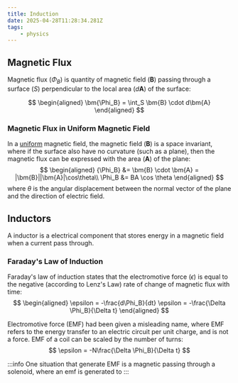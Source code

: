 ```yaml
---
title: Induction
date: 2025-04-28T11:28:34.281Z
tags:
    - physics
---
```

## Magnetic Flux
Magnetic flux ($\Phi_B$) is quantity of magnetic field ($\bm{B}$) passing through a surface ($S$) perpendicular to the local area ($d\bm{A}$) of the surface:

$$
\begin{aligned}
    \bm{\Phi_B} = \int_S \bm{B} \cdot d\bm{A}
\end{aligned}
$$

### Magnetic Flux in Uniform Magnetic Field
In a [uniform](./MotionInElectromagneticFields.md#uniform-fields) magnetic field, the magnetic field ($\bm{B}$) is a space invariant, where if the surface also have no curvature (such as a plane), then the magnetic flux can be expressed with the area ($\bm{A}$) of the plane:
$$
\begin{aligned}
    {\Phi_B} &= \bm{B} \cdot \bm{A} = |\bm{B}||\bm{A}|\cos\theta\\
    \Phi_B &= BA \cos \theta
\end{aligned}
$$
where $\theta$ is the angular displacement between the normal vector of the plane and the direction of electric field.


## Inductors
A inductor is a electrical component that stores energy in a magnetic field when a current pass through.

### Faraday's Law of Induction
Faraday's law of induction states that the electromotive force ($\epsilon$) is equal to the negative (according to Lenz's Law) rate of change of magnetic flux with time:
$$
\begin{aligned}
    \epsilon = -\frac{d\Phi_B}{dt}
    \epsilon = -\frac{\Delta \Phi_B}{\Delta t}
\end{aligned}
$$

Electromotive force (EMF) had been given a misleading name, where EMF refers to the energy transfer to an electric circuit per unit charge, and is not a force. EMF of a coil can be scaled by the number of turns:
$$
    \epsilon = -N\frac{\Delta \Phi_B}{\Delta t}
$$

:::info
One situation that generate EMF is a magnetic passing through a solenoid, where an emf is generated to 
:::

